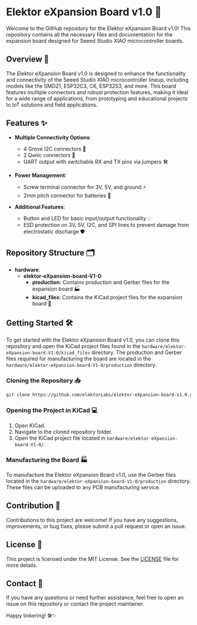 # Elektor eXpansion Board v1.0 🚀

Welcome to the GitHub repository for the Elektor eXpansion Board v1.0! This repository contains all the necessary files and documentation for the expansion board designed for Seeed Studio XIAO microcontroller boards.

## Overview 🌟

The Elektor eXpansion Board v1.0 is designed to enhance the functionality and connectivity of the Seeed Studio XIAO microcontroller lineup, including models like the SMD21, ESP32C3, C6, ESP32S3, and more. This board features multiple connectors and robust protection features, making it ideal for a wide range of applications, from prototyping and educational projects to IoT solutions and field applications.

## Features ✨

- **Multiple Connectivity Options**:
  - 4 Grove I2C connectors 🔌
  - 2 Qwiic connectors 🔌
  - UART output with switchable RX and TX pins via jumpers 🛠️

- **Power Management**:
  - Screw terminal connector for 3V, 5V, and ground ⚡
  - 2mm pitch connector for batteries 🔋

- **Additional Features**:
  - Button and LED for basic input/output functionality 💡
  - ESD protection on 3V, 5V, I2C, and SPI lines to prevent damage from electrostatic discharge 🛡️

## Repository Structure 🗂️

- **hardware**:
  - **elektor-eXpansion-board-V1-0**:
    - **production**: Contains production and Gerber files for the expansion board 🏭
    - **kicad_files**: Contains the KiCad project files for the expansion board 📁

## Getting Started 🛠️

To get started with the Elektor eXpansion Board v1.0, you can clone this repository and open the KiCad project files found in the `hardware/elektor-eXpansion-board-V1-0/kicad_files` directory. The production and Gerber files required for manufacturing the board are located in the `hardware/elektor-eXpansion-board-V1-0/production` directory.

### Cloning the Repository 📥

```bash
git clone https://github.com/elektorLabs/elektor-eXpansion-board-v1.0.git
```

### Opening the Project in KiCad 💻

1. Open KiCad.
2. Navigate to the cloned repository folder.
3. Open the KiCad project file located in `hardware/elektor-eXpansion-board-V1-0/`.

### Manufacturing the Board 🏭

To manufacture the Elektor eXpansion Board v1.0, use the Gerber files located in the `hardware/elektor-eXpansion-board-V1-0/production` directory. These files can be uploaded to any PCB manufacturing service.

## Contribution 🤝

Contributions to this project are welcome! If you have any suggestions, improvements, or bug fixes, please submit a pull request or open an issue.

## License 📜

This project is licensed under the MIT License. See the [LICENSE](LICENSE) file for more details.

## Contact 📧

If you have any questions or need further assistance, feel free to open an issue on this repository or contact the project maintainer.

Happy tinkering! 🛠️✨
